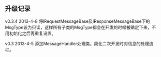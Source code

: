 升级记录
----------
v0.3.4 2013-4-8
将IRequestMessageBase及IResponseMessageBase下的MsgType设为只读，这样所有子类的MsgType都会在开发的时候被确定下来，不用初始化之后再重复设置。

v0.3 2013-4-5
添加MessageHandler处理类，简化二次开发时对信息的处理流程。
